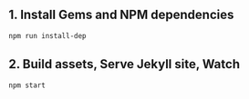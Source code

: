 ## 1. Install Gems and NPM dependencies
```sh
npm run install-dep
```

## 2. Build assets, Serve Jekyll site, Watch

```sh
npm start
```
